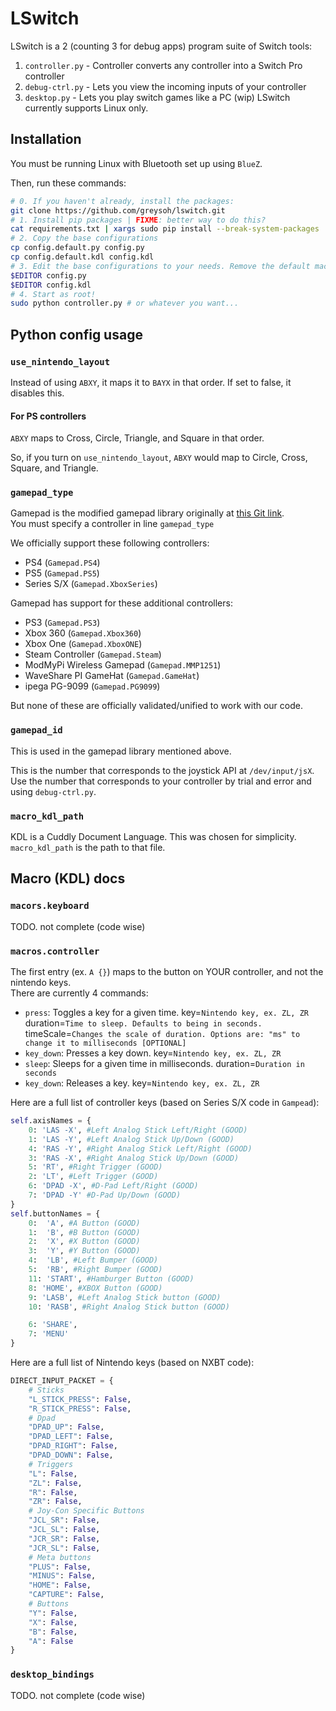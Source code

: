 # LSwitch
LSwitch is a 2 (counting 3 for debug apps) program suite of Switch tools:
1. `controller.py` - Controller converts any controller into a Switch Pro controller
2. `debug-ctrl.py` - Lets you view the incoming inputs of your controller
3. `desktop.py` - Lets you play switch games like a PC (wip)
LSwitch currently supports Linux only. 
## Installation
You must be running Linux with Bluetooth set up using `BlueZ`.  
  
Then, run these commands:
```bash
# 0. If you haven't already, install the packages:
git clone https://github.com/greysoh/lswitch.git
# 1. Install pip packages | FIXME: better way to do this?
cat requirements.txt | xargs sudo pip install --break-system-packages
# 2. Copy the base configurations
cp config.default.py config.py
cp config.default.kdl config.kdl
# 3. Edit the base configurations to your needs. Remove the default macros unless you need them, and maybe add your own?
$EDITOR config.py
$EDITOR config.kdl
# 4. Start as root!
sudo python controller.py # or whatever you want...
```
## Python config usage
### `use_nintendo_layout`
Instead of using `ABXY`, it maps it to `BAYX` in that order. If set to false, it disables this.
#### For PS controllers
`ABXY` maps to Cross, Circle, Triangle, and Square in that order.  
  
So, if you turn on `use_nintendo_layout`, `ABXY` would map to Circle, Cross, Square, and Triangle.
### `gamepad_type`
Gamepad is the modified gamepad library originally at [this Git link](https://github.com/piborg/gamepad).  
You must specify a controller in line `gamepad_type`
  
We officially support these following controllers:
* PS4 (`Gamepad.PS4`)
* PS5 (`Gamepad.PS5`)
* Series S/X (`Gamepad.XboxSeries`)

Gamepad has support for these additional controllers:
* PS3 (`Gamepad.PS3`)
* Xbox 360 (`Gamepad.Xbox360`)
* Xbox One (`Gamepad.XboxONE`)
* Steam Controller (`Gamepad.Steam`)
* ModMyPi Wireless Gamepad (`Gamepad.MMP1251`)
* WaveShare PI GameHat (`Gamepad.GameHat`)
* ipega PG-9099 (`Gamepad.PG9099`)
  
But none of these are officially validated/unified to work with our code.
### `gamepad_id`
This is used in the gamepad library mentioned above.  
  
This is the number that corresponds to the joystick API at `/dev/input/jsX`. Use the number that corresponds to your controller by trial and error and using `debug-ctrl.py`.
### `macro_kdl_path`
KDL is a Cuddly Document Language. This was chosen for simplicity. `macro_kdl_path` is the path to that file.
## Macro (KDL) docs
### `macors.keyboard`
TODO. not complete (code wise)
### `macros.controller`
The first entry (ex. `A {}`) maps to the button on YOUR controller, and not the nintendo keys.  
There are currently 4 commands:
* `press`: Toggles a key for a given time. key=`Nintendo key, ex. ZL, ZR` duration=`Time to sleep. Defaults to being in seconds.` timeScale=`Changes the scale of duration. Options are: "ms" to change it to milliseconds [OPTIONAL]`
* `key_down`: Presses a key down. key=`Nintendo key, ex. ZL, ZR`
* `sleep`: Sleeps for a given time in milliseconds. duration=`Duration in seconds`
* `key_down`: Releases a key. key=`Nintendo key, ex. ZL, ZR`  
  
Here are a full list of controller keys (based on Series S/X code in `Gampead`):
```py
self.axisNames = {
    0: 'LAS -X', #Left Analog Stick Left/Right (GOOD)
    1: 'LAS -Y', #Left Analog Stick Up/Down (GOOD)
    4: 'RAS -Y', #Right Analog Stick Left/Right (GOOD)
    3: 'RAS -X', #Right Analog Stick Up/Down (GOOD)
    5: 'RT', #Right Trigger (GOOD)
    2: 'LT', #Left Trigger (GOOD)
    6: 'DPAD -X', #D-Pad Left/Right (GOOD)
    7: 'DPAD -Y' #D-Pad Up/Down (GOOD)
}
self.buttonNames = {
    0:  'A', #A Button (GOOD)
    1:  'B', #B Button (GOOD)
    2:  'X', #X Button (GOOD)
    3:  'Y', #Y Button (GOOD)
    4:  'LB', #Left Bumper (GOOD)
    5:  'RB', #Right Bumper (GOOD)
    11: 'START', #Hamburger Button (GOOD)
    8: 'HOME', #XBOX Button (GOOD)
    9: 'LASB', #Left Analog Stick button (GOOD)
    10: 'RASB', #Right Analog Stick button (GOOD)

    6: 'SHARE',
    7: 'MENU'
}
```
Here are a full list of Nintendo keys (based on NXBT code):
```py
DIRECT_INPUT_PACKET = {
    # Sticks
    "L_STICK_PRESS": False,
    "R_STICK_PRESS": False,
    # Dpad
    "DPAD_UP": False,
    "DPAD_LEFT": False,
    "DPAD_RIGHT": False,
    "DPAD_DOWN": False,
    # Triggers
    "L": False,
    "ZL": False,
    "R": False,
    "ZR": False,
    # Joy-Con Specific Buttons
    "JCL_SR": False,
    "JCL_SL": False,
    "JCR_SR": False,
    "JCR_SL": False,
    # Meta buttons
    "PLUS": False,
    "MINUS": False,
    "HOME": False,
    "CAPTURE": False,
    # Buttons
    "Y": False,
    "X": False,
    "B": False,
    "A": False
}
```
### `desktop_bindings`
TODO. not complete (code wise)